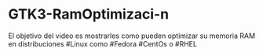 # GTK3-RamOptimizaci-n
El objetivo del video es mostrarles como pueden optimizar su memoria RAM en distribuciones #Linux como #Fedora #CentOs o #RHEL

